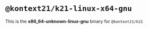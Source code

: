 # `@kontext21/k21-linux-x64-gnu`

This is the **x86_64-unknown-linux-gnu** binary for `@kontext21/k21`
